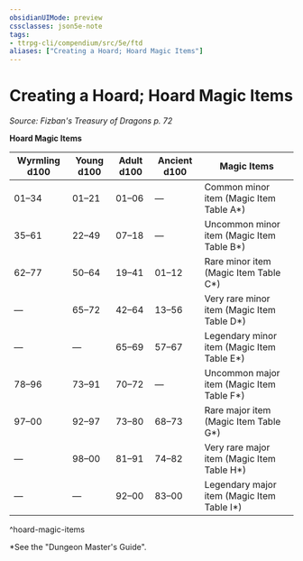 ```yaml
---
obsidianUIMode: preview
cssclasses: json5e-note
tags:
- ttrpg-cli/compendium/src/5e/ftd
aliases: ["Creating a Hoard; Hoard Magic Items"]
---
```

# Creating a Hoard; Hoard Magic Items
*Source: Fizban's Treasury of Dragons p. 72* 

**Hoard Magic Items**

| Wyrmling d100 | Young d100 | Adult d100 | Ancient d100 | Magic Items |
|---------------|------------|------------|--------------|-------------|
| 01–34 | 01–21 | 01–06 | — | Common minor item (Magic Item Table A*) |
| 35–61 | 22–49 | 07–18 | — | Uncommon minor item (Magic Item Table B*) |
| 62–77 | 50–64 | 19–41 | 01–12 | Rare minor item (Magic Item Table C*) |
| — | 65–72 | 42–64 | 13–56 | Very rare minor item (Magic Item Table D*) |
| — | — | 65–69 | 57–67 | Legendary minor item (Magic Item Table E*) |
| 78–96 | 73–91 | 70–72 | — | Uncommon major item (Magic Item Table F*) |
| 97–00 | 92–97 | 73–80 | 68–73 | Rare major item (Magic Item Table G*) |
| — | 98–00 | 81–91 | 74–82 | Very rare major item (Magic Item Table H*) |
| — | — | 92–00 | 83–00 | Legendary major item (Magic Item Table I*) |
^hoard-magic-items

*See the "Dungeon Master's Guide".